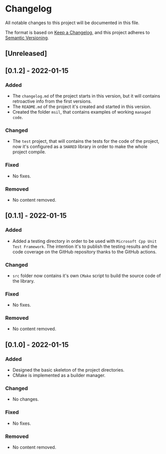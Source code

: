 # Changelog
All notable changes to this project will be documented in this file.

The format is based on [Keep a Changelog](https://keepachangelog.com/en/1.0.0/),
and this project adheres to [Semantic Versioning](https://semver.org/spec/v2.0.0.html).

## [Unreleased]

## [0.1.2] - 2022-01-15
### Added
- The `changelog.md` of the project starts in this version, but it will contains retroactive info from the first versions.
- The `README.md` of the project it's created and started in this version.
- Created the folder `msil`, that contains examples of working `managed code`.

### Changed
- The `test` project, that will contains the tests for the code of the project, now it's configured as a `SHARED` library in order to make
the whole project compile.

### Fixed
- No fixes.

### Removed
- No content removed.


## [0.1.1] - 2022-01-15
### Added
- Added a testing directory in order to be used with `Microsoft Cpp Unit Test Framework`.
The intention it's to publish the testing results and the code coverage on the GitHub repository thanks to the GitHub actions.

### Changed
- `src` folder now contains it's own `CMake` script to build the source code of the library.

### Fixed
- No fixes.

### Removed
- No content removed.


## [0.1.0] - 2022-01-15
### Added
- Designed the basic skeleton of the project directories.
- CMake is implemented as a builder manager.

### Changed
- No changes.

### Fixed
- No fixes.

### Removed
- No content removed.